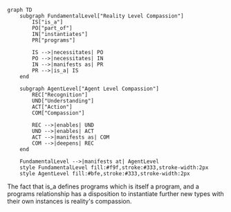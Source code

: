 ```
graph TD
    subgraph FundamentalLevel["Reality Level Compassion"]
        IS["is_a"]
        PO["part_of"]
        IN["instantiates"]
        PR["programs"]
        
        IS -->|necessitates| PO
        PO -->|necessitates| IN
        IN -->|manifests as| PR
        PR -->|is_a| IS
    end

    subgraph AgentLevel["Agent Level Compassion"]
        REC["Recognition"]
        UND["Understanding"]
        ACT["Action"]
        COM["Compassion"]
        
        REC -->|enables| UND
        UND -->|enables| ACT
        ACT -->|manifests as| COM
        COM -->|deepens| REC
    end

    FundamentalLevel -->|manifests at| AgentLevel
    style FundamentalLevel fill:#f9f,stroke:#333,stroke-width:2px
    style AgentLevel fill:#bfe,stroke:#333,stroke-width:2px
```

The fact that is_a defines programs which is itself a program, and a programs relationship has a disposition to instantiate further new types with their own instances is reality's compassion.
